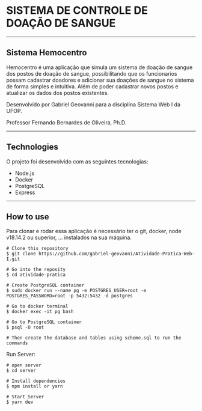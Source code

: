 # SISTEMA DE CONTROLE DE DOAÇÃO DE SANGUE
---

## Sistema Hemocentro
Hemocentro é uma aplicação que simula um sistema de doação de sangue dos postos de doação de sangue, possibilitando que os funcionarios possam cadastrar doadores e adicionar sua doações de sangue no sistema de forma simples e intuitiva. Além de poder cadastrar novos postos e atualizar os dados dos postos existentes.

Desenvolvido por Gabriel Geovanni para a disciplina Sistema Web I da UFOP. 

Professor Fernando Bernardes de Oliveira, Ph.D.

---

## Technologies
O projeto foi desenvolvido com as seguintes tecnologias:

- Node.js
- Docker
- PostgreSQL
- Express

---

## How to use

Para clonar e rodar essa aplicação é necessário ter o git, docker, node v18.14.2 ou superior, ... instalados na sua máquina.

```
# Clone this repository
$ git clone https://github.com/gabriel-geovanni/Atividade-Pratica-Web-I.git

# Go into the reposity
$ cd atividade-pratica
```

```
# Create PostgreSQL container
$ sudo docker run --name pg -e POSTGRES_USER=root -e POSTGRES_PASSWORD=root -p 5432:5432 -d postgres
```

```
# Go to docker terminal
$ docker exec -it pg bash

# Go to PostgreSQL container
$ psql -U root

# Then create the database and tables using scheme.sql to run the commands
```

Run Server:

```
# open server
$ cd server

# Install dependencies
$ npm install or yarn

# Start Server
$ yarn dev

